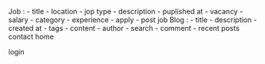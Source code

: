 Job :
    - title
    - location
    - jop type
    - description
    - puplished at
    - vacancy
    - salary
    - category
    - experience
    - apply
    - post job
Blog :
    - title
    - description
    - created at
    - tags
    - content
    - author
    - search
    - comment
    - recent posts
contact
home

login